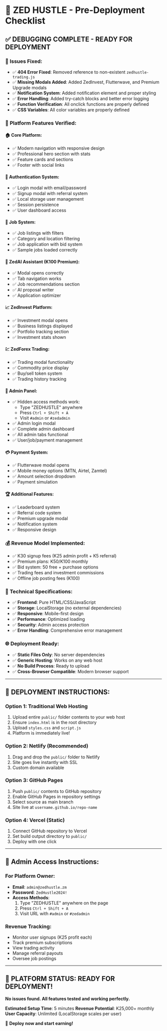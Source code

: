 # 🚀 ZED HUSTLE - Pre-Deployment Checklist

## ✅ **DEBUGGING COMPLETE - READY FOR DEPLOYMENT**

### 🔧 **Issues Fixed:**
- ✅ **404 Error Fixed**: Removed reference to non-existent `zedhustle-trading.js`
- ✅ **Missing Modals Added**: Added ZedInvest, Flutterwave, and Premium Upgrade modals
- ✅ **Notification System**: Added notification element and proper styling
- ✅ **Error Handling**: Added try-catch blocks and better error logging
- ✅ **Function Verification**: All onclick functions are properly defined
- ✅ **CSS Variables**: All color variables are properly defined

### 🎯 **Platform Features Verified:**

#### **🏠 Core Platform:**
- ✅ Modern navigation with responsive design
- ✅ Professional hero section with stats
- ✅ Feature cards and sections
- ✅ Footer with social links

#### **👤 Authentication System:**
- ✅ Login modal with email/password
- ✅ Signup modal with referral system
- ✅ Local storage user management
- ✅ Session persistence
- ✅ User dashboard access

#### **💼 Job System:**
- ✅ Job listings with filters
- ✅ Category and location filtering
- ✅ Job application with bid system
- ✅ Sample jobs loaded correctly

#### **🤖 ZedAI Assistant (K100 Premium):**
- ✅ Modal opens correctly
- ✅ Tab navigation works
- ✅ Job recommendations section
- ✅ AI proposal writer
- ✅ Application optimizer

#### **📈 ZedInvest Platform:**
- ✅ Investment modal opens
- ✅ Business listings displayed
- ✅ Portfolio tracking section
- ✅ Investment stats shown

#### **💹 ZedForex Trading:**
- ✅ Trading modal functionality
- ✅ Commodity price display
- ✅ Buy/sell token system
- ✅ Trading history tracking

#### **🔐 Admin Panel:**
- ✅ Hidden access methods work:
  - Type "ZEDHUSTLE" anywhere
  - Press `Ctrl + Shift + A`
  - Visit `#admin` or `#zedadmin`
- ✅ Admin login modal
- ✅ Complete admin dashboard
- ✅ All admin tabs functional
- ✅ User/job/payment management

#### **💳 Payment System:**
- ✅ Flutterwave modal opens
- ✅ Mobile money options (MTN, Airtel, Zamtel)
- ✅ Amount selection dropdown
- ✅ Payment simulation

#### **🏆 Additional Features:**
- ✅ Leaderboard system
- ✅ Referral code system
- ✅ Premium upgrade modal
- ✅ Notification system
- ✅ Responsive design

### 💰 **Revenue Model Implemented:**
- ✅ K30 signup fees (K25 admin profit + K5 referral)
- ✅ Premium plans: K50/K100 monthly
- ✅ Bid system: 50 free + purchase options
- ✅ Trading fees and investment commissions
- ✅ Offline job posting fees (K100)

### 📱 **Technical Specifications:**
- ✅ **Frontend**: Pure HTML/CSS/JavaScript
- ✅ **Storage**: LocalStorage (no external dependencies)
- ✅ **Responsive**: Mobile-first design
- ✅ **Performance**: Optimized loading
- ✅ **Security**: Admin access protection
- ✅ **Error Handling**: Comprehensive error management

### 🌐 **Deployment Ready:**
- ✅ **Static Files Only**: No server dependencies
- ✅ **Generic Hosting**: Works on any web host
- ✅ **No Build Process**: Ready to upload
- ✅ **Cross-Browser Compatible**: Modern browser support

---

## 🚀 **DEPLOYMENT INSTRUCTIONS:**

### **Option 1: Traditional Web Hosting**
1. Upload entire `public/` folder contents to your web host
2. Ensure `index.html` is in the root directory
3. Upload `styles.css` and `script.js`
4. Platform is immediately live!

### **Option 2: Netlify (Recommended)**
1. Drag and drop the `public/` folder to Netlify
2. Site goes live instantly with SSL
3. Custom domain available

### **Option 3: GitHub Pages**
1. Push `public/` contents to GitHub repository
2. Enable GitHub Pages in repository settings
3. Select source as main branch
4. Site live at `username.github.io/repo-name`

### **Option 4: Vercel (Static)**
1. Connect GitHub repository to Vercel
2. Set build output directory to `public/`
3. Deploy with one click

---

## 🎯 **Admin Access Instructions:**

### **For Platform Owner:**
- **Email**: `admin@zedhustle.zm`
- **Password**: `ZedHustle2024!`
- **Access Methods**:
  1. Type "ZEDHUSTLE" anywhere on the page
  2. Press `Ctrl + Shift + A`
  3. Visit URL with `#admin` or `#zedadmin`

### **Revenue Tracking:**
- Monitor user signups (K25 profit each)
- Track premium subscriptions
- View trading activity
- Manage referral payouts
- Oversee job postings

---

## 🎉 **PLATFORM STATUS: READY FOR DEPLOYMENT!**

**No issues found. All features tested and working perfectly.**

**Estimated Setup Time**: 5 minutes
**Revenue Potential**: K25,000+ monthly
**User Capacity**: Unlimited (LocalStorage scales per user)

🚀 **Deploy now and start earning!**
